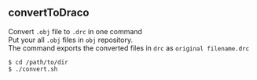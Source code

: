 ## convertToDraco

Convert `.obj` file to `.drc` in one command  
Put your all `.obj` files in `obj` repository.  
The command exports the converted files in `drc` as `original filename.drc`

```
$ cd /path/to/dir
$ ./convert.sh
```
